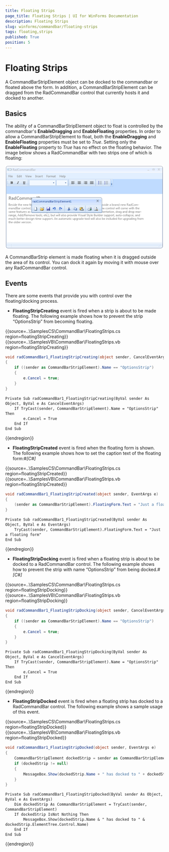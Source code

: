 ```yaml
---
title: Floating Strips
page_title: Floating Strips | UI for WinForms Documentation
description: Floating Strips
slug: winforms/commandbar/floating-strips
tags: floating,strips
published: True
position: 5
---
```


# Floating Strips



A CommandBarStripElement object can be docked to the commandbar or floated above the form. In addition, a CommandBarStripElement can be dragged from the RadCommandBar control that currently hosts it and docked to another.

## Basics

The ability of a CommandBarStripElement object to float is controlled by the commandbar's __EnableDragging__ and __EnableFloating__ properties.  In order to allow a CommandBarStripElement to float, both the __EnableDragging__ and __EnableFloating__ properties must be set to *True*. Setting only the __EnableFloating__ property to *True* has no effect on the floating behavior. The image below shows a RadCommandBar with two strips one of which is floating:
 
![commandbar-floating-strips 001](images/commandbar-floating-strips001.png)

A CommandBarStrip element is made floating when it is dragged outside the area of its control. You can dock it again by moving it with mouse over any RadCommandBar control.

## Events

There are some events that provide you with control over the floating/docking process.
       

* __FloatingStripCreating__ event is fired when a strip is about to be made floating. The following example shows how to prevent the strip “OptionsStrip” from becoming floating.
 	 

{{source=..\SamplesCS\CommandBar\FloatingStrips.cs region=floatingStripCreating}} 
{{source=..\SamplesVB\CommandBar\FloatingStrips.vb region=floatingStripCreating}} 

````C#
void radCommandBar1_FloatingStripCreating(object sender, CancelEventArgs e)
{
    if ((sender as CommandBarStripElement).Name == "OptionsStrip")
    {
        e.Cancel = true;
    }
}

````
````VB.NET
Private Sub radCommandBar1_FloatingStripCreating(ByVal sender As Object, ByVal e As CancelEventArgs)
    If TryCast(sender, CommandBarStripElement).Name = "OptionsStrip" Then
        e.Cancel = True
    End If
End Sub

````

{{endregion}} 
 

* __FloatingStripCreated__ event is fired when the floating form is shown.
  The following example shows how to set the caption text of the floating form:#_[C#]_
 
{{source=..\SamplesCS\CommandBar\FloatingStrips.cs region=floatingStripCreated}} 
{{source=..\SamplesVB\CommandBar\FloatingStrips.vb region=floatingStripCreated}} 

````C#
void radCommandBar1_FloatingStripCreated(object sender, EventArgs e)
{
    (sender as CommandBarStripElement).FloatingForm.Text = "Just a floating form";
}

````
````VB.NET
Private Sub radCommandBar1_FloatingStripCreated(ByVal sender As Object, ByVal e As EventArgs)
    TryCast(sender, CommandBarStripElement).FloatingForm.Text = "Just a floating form"
End Sub

````

{{endregion}} 
 

* __FloatingStripDocking__ event is fired when a floating strip is about to be docked to a RadCommandBar control. 
The following example shows how to prevent the strip with name “OptionsStrip” from being docked.#_[C#]_
 
{{source=..\SamplesCS\CommandBar\FloatingStrips.cs region=floatingStripDocking}} 
{{source=..\SamplesVB\CommandBar\FloatingStrips.vb region=floatingStripDocking}} 

````C#
void radCommandBar1_FloatingStripDocking(object sender, CancelEventArgs e)
{
    if ((sender as CommandBarStripElement).Name == "OptionsStrip")
    {
        e.Cancel = true;
    }
}

````
````VB.NET
Private Sub radCommandBar1_FloatingStripDocking(ByVal sender As Object, ByVal e As CancelEventArgs)
    If TryCast(sender, CommandBarStripElement).Name = "OptionsStrip" Then
        e.Cancel = True
    End If
End Sub

````

{{endregion}} 
 

* __FloatingStripDocked__ event is fired when a floating strip has docked to a RadCommandBar control.
 The following example shows a sample usage of this event.
   

{{source=..\SamplesCS\CommandBar\FloatingStrips.cs region=floatingStripDocked}} 
{{source=..\SamplesVB\CommandBar\FloatingStrips.vb region=floatingStripDocked}} 

````C#
void radCommandBar1_FloatingStripDocked(object sender, EventArgs e)
{
    CommandBarStripElement dockedStrip = sender as CommandBarStripElement;
    if (dockedStrip != null)
    {
        MessageBox.Show(dockedStrip.Name + " has docked to " + dockedStrip.ElementTree.Control.Name);
    }
}

````
````VB.NET
Private Sub radCommandBar1_FloatingStripDocked(ByVal sender As Object, ByVal e As EventArgs)
    Dim dockedStrip As CommandBarStripElement = TryCast(sender, CommandBarStripElement)
    If dockedStrip IsNot Nothing Then
        MessageBox.Show(dockedStrip.Name & " has docked to " & dockedStrip.ElementTree.Control.Name)
    End If
End Sub

````

{{endregion}} 



